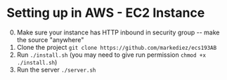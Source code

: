 # Setting up in AWS - EC2 Instance
0. Make sure your instance has HTTP inbound in security group -- make the source "anywhere"
1. Clone the project `git clone https://github.com/markediez/ecs193AB`
2. Run `./install.sh` (you may need to give run permission `chmod +x ./install.sh`)
3. Run the server `./server.sh`

